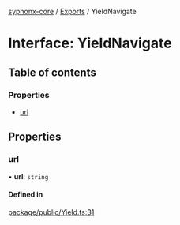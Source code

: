 [syphonx-core](../README.md) / [Exports](../modules.md) / YieldNavigate

# Interface: YieldNavigate

## Table of contents

### Properties

- [url](YieldNavigate.md#url)

## Properties

### url

• **url**: `string`

#### Defined in

[package/public/Yield.ts:31](https://github.com/dtempx/syphonx-core/blob/1111902/package/public/Yield.ts#L31)
